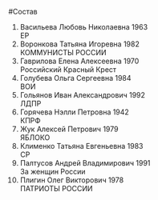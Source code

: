 #Состав
1. Васильева Любовь Николаевна 1963   
    ЕР
2. Воронкова Татьяна Игоревна 1982   
    КОММУНИСТЫ РОССИИ
3. Гаврилова Елена Алексеевна 1970   
    Российский Красный Крест
4. Голубева Ольга Сергеевна 1984   
    ВОИ
5. Гольянов Иван Александрович 1992   
    ЛДПР
6. Горячева Нэлли Петровна 1942   
    КПРФ
7. Жук Алексей Петрович 1979   
    ЯБЛОКО
8. Клименко Татьяна Евгеньевна 1983   
    СР
9. Палтусов Андрей Владимирович 1991   
    За женщин России
10. Плигин Олег Викторович 1978   
    ПАТРИОТЫ РОССИИ
